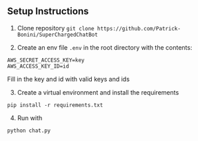 ## Setup Instructions
1. Clone repository
`git clone https://github.com/Patrick-Bonini/SuperChargedChatBot`

2. Create an env file `.env` in the root directory with the contents:

```
AWS_SECRET_ACCESS_KEY=key
AWS_ACCESS_KEY_ID=id
```
Fill in the key and id with valid keys and ids

3. Create a virtual environment and install the requirements

`pip install -r requirements.txt`

4. Run with 

`python chat.py`
